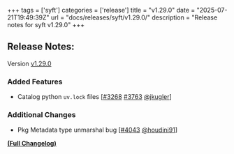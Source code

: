 +++
tags = ['syft']
categories = ['release']
title = "v1.29.0"
date = "2025-07-21T19:49:39Z"
url = "docs/releases/syft/v1.29.0/"
description = "Release notes for syft v1.29.0"
+++

## Release Notes:
Version [v1.29.0](https://github.com/anchore/syft/releases/tag/v1.29.0)

### Added Features

- Catalog python `uv.lock` files [[#3268](https://github.com/anchore/syft/issues/3268) [#3763](https://github.com/anchore/syft/pull/3763) [@jkugler](https://github.com/jkugler)]

### Additional Changes

- Pkg Metadata type unmarshal bug [[#4043](https://github.com/anchore/syft/pull/4043) [@houdini91](https://github.com/houdini91)]

**[(Full Changelog)](https://github.com/anchore/syft/compare/v1.28.0...v1.29.0)**
